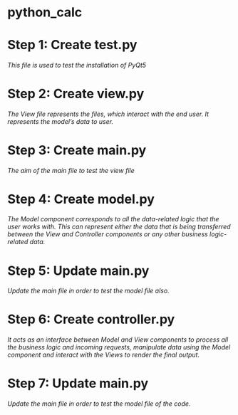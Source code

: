 # python_calc
# Step 1: Create test.py
###### This file is used to test the installation of PyQt5

# Step 2: Create view.py
###### The View file represents the files, which interact with the end user. It represents the model’s data to user.

# Step 3: Create main.py
###### The aim of the main file to test the view file

# Step 4: Create model.py
###### The Model component corresponds to all the data-related logic that the user works with. This can represent either the data that is being transferred between the View and Controller components or any other business logic-related data.

# Step 5: Update main.py
###### Update the main file in order to test the model file also.

# Step 6: Create controller.py
###### It acts as an interface between Model and View components to process all the business logic and incoming requests, manipulate data using the Model component and interact with the Views to render the final output.

# Step 7: Update main.py
###### Update the main file in order to test the model file of the code.
